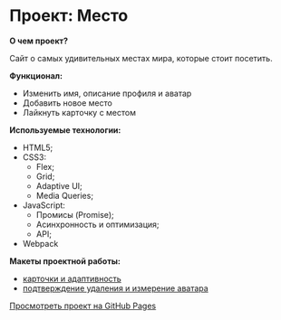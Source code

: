 # Проект: Место

__О чем проект?__

Сайт о самых удивительных местах мира, которые стоит посетить.

__Функционал:__
- Изменить имя, описание профиля и аватар
- Добавить новое место
- Лайкнуть карточку с местом

__Используемые технологии:__
- HTML5;
- CSS3:
  - Flex;
  - Grid;
  - Adaptive UI;
  - Media Queries;
- JavaScript:
  - Промисы (Promise);
  - Асинхронность и оптимизация;
  - API;
- Webpack

__Макеты проектной работы:__
- [карточки и адаптивность](https://www.figma.com/file/2cn9N9jSkmxD84oJik7xL7/JavaScript.-Sprint-4?node-id=0%3A1)
- [подтверждение удаления и измерение аватара](https://www.figma.com/file/PSdQFRHoxXJFs2FH8IXViF/JavaScript-9-sprint?node-id=0%3A1)

[Просмотреть проект на GitHub Pages](https://izabellapavlova.github.io/mesto/)

